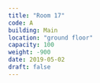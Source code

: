 ```yaml
---
title: "Room 17"
code: A
building: Main
location: "ground floor"
capacity: 100
weight: -900
date: 2019-05-02
draft: false
---
```

